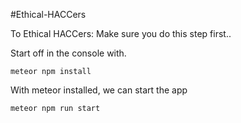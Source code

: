 #Ethical-HACCers

To Ethical HACCers: Make sure you do this step first..

Start off in the console with.
```
meteor npm install
```
With meteor installed, we can start the app
```
meteor npm run start
```
